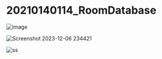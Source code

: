 # 20210140114_RoomDatabase

![image](https://github.com/RoqiSB/20210140114_RoomDatabase/assets/114916261/47ef6d04-ed81-48b7-96ac-963742a47256)

![Screenshot 2023-12-06 234421](https://github.com/RoqiSB/20210140114_RoomDatabase/assets/114916261/58aa93ac-b3c0-40cc-b610-a42b1f8d678b)

![ss](https://github.com/RoqiSB/20210140114_RoomDatabase/assets/114916261/cd5cbd23-7a1e-4533-a887-2fde2ad57d58)



